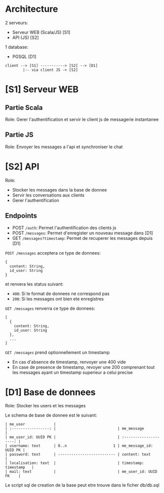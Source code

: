 # Architecture
2 serveurs:
 - Serveur WEB (Scala/JS) [S1]
 - API (JS)               [S2]

1 database:
 - PGSQL                  [D1]

```
client --> [S1] -----------> [S2] --> [D1]
        |-- via client JS -> [S2]
```

# [S1] Serveur WEB

## Partie Scala

Role: Gerer l'authentification et servir le client js de messagerie instantanee

## Partie JS

Role: Envoyer les messages a l'api et synchroniser le chat

# [S2] API

Role:
 - Stocker les messages dans la base de donnee
 - Servir les conversations aux clients
 - Gerer l'authentification

## Endpoints

 - POST `/auth`: Permet l'authentification des clients js
 - POST `/messages`: Permet d'enregister un nouveau message dans [D1]
 - GET  `/messages?timestamp`: Permet de recuperer les messages depuis [D1]

`POST /messages` acceptera ce type de donnees:
```
{
  content: String,
  id_user: String
}
```
et renvera les status suivant:
 - `400`: Si le format de donnees ne correspond pas
 - `200`: Si les messages ont bien ete enregistres

`GET /messages` renverra ce type de donnees:
```
[
  {
    content: String,
    id_user: String
  },
  ...
]
```

`GET /messages` prend optionnellement un timestamp
 - En cas d'absence de timestamp, renvoyer une 400 vide
 - En case de presence de timestamp, revoyer une 200 comprenant tout les messages ayant un timestamp superieur a celui precise

# [D1] Base de donnees

Role: Stocker les users et les messages

Le schema de base de donnee est le suivant:
```
| me_user             |
| :-----------------: |                            | me_message             |
| me_user_id: UUID PK |                            | :--------------------: |
| username: text      | 0..n                     1 | me_message_id: UUID PK |
| password: text      | -------------------------- | content: text          |
| localisation: text  |                            | timestamp: timestamp   |
| mail: text          |                            | me_user_id: UUID FK    |
```

Le script sql de creation de la base peut etre trouve dans le ficher db/db.sql
